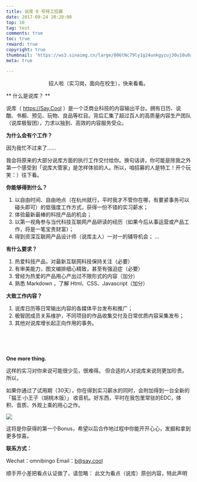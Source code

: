 ```yaml
---
title: 说库 0 号特工招募
date: 2017-09-24 20:20:00
top: 10
tag: test
comments: true
toc: true
reward: true
copyright: true
thumbnail: 'https://ws3.sinaimg.cn/large/006tNc79ly1g24unkgyzuj30u10u0amv.jpg'
meta: true

---
```

<center>招人啦（实习岗，面向在校生），快来看看。</center>

<!-- more -->

**
什么是说库？
**

说库（ https://Say.Cool ）是一个泛商业科技的内容输出平台。拥有日历、说酷、书橱、预见、玩物、良品等栏目。背后汇集了超过百人的高质量内容生产团队（说库极智团），力求以独到、高效的内容服务受众。

**为什么会有个工作？**

因为我忙不过来了......

我会将原来的大部分说库方面的执行工作交付给你。换句话讲，你可能是除我之外第一个感受到「说库大管家」是怎样体验的人。所以，咱招募的人是特工！开个玩笑：）往下看。


**你能够得到什么？**

1. 以自由时间、自由地点（在杭州就行，平时我才不管你在哪，有要紧事务可以碰头即可）的低强度工作方式，获得一份不错的实习薪水；
2. 体验最新最棒的科技产品的机会；
3. 以第一视角参与当代科技互联网产品研读的经历（如果今后从事运营或产品工作，将是一笔宝贵财富）；
4. 得到资深互联网产品设计师（说库主人）一对一的辅导机会；
...


**有什么要求？**


1. 热爱科技产品，对最新互联网科技保持关注（必要）
2. 有审美能力，图文编排细心精致，甚至有强迫症（必要）
3. 曾经为热爱的产品用心产出过不限形式的内容（加分）
4. 熟悉 Markdown ，了解 Html、CSS、Javascript（加分）

**大致工作内容？**


1. 说库日历等日常输出内容的各媒体平台发布和推广；
2. 极智团成员关系维护，不同项目的作品收集交付及日常优质内容采集发布；
3. 其他对说库增长起正向作用的事务。


<br>
<br>
<br>


**One more thing.**


这样的实习对你来说可能很少见，很难得。 
但合适的人对说库来说则更加珍贵。所以，

如果你通过了试用期（30天），你在得到实习薪水的同时，会附加得到一台全新的「猫王·小王子（胡桃木版）」 收音机。好东西，平时在我包里常驻的EDC，体积、音质、外观上乘的用心之作。

![](https://ws4.sinaimg.cn/large/006tKfTcgy1fjeuccz12gj30jr0hmmyu.jpg)

这将是你获得的第一个Bonus，希望以后合作地过程中你能开开心心，发掘和拿到更多惊喜。

**联系方式：**

Wechat：omnibingo
Email：b@say.cool


顺手开小差把看点认证做了，请忽略：
此文为看点（说库）原创内容，特此声明


